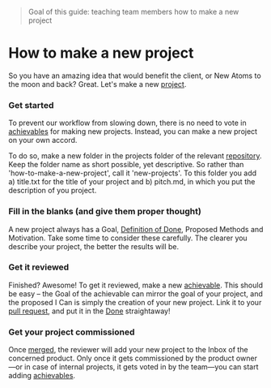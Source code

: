 > Goal of this guide: teaching team members how to make a new project

# How to make a new project

So you have an amazing idea that would benefit the client, or New Atoms to the moon and back? Great. Let's make a new [project](../glossary/project.md).

### Get started
To prevent our workflow from slowing down, there is no need to vote in [achievables](../glossary/achievable.md) for making new projects.
Instead, you can make a new project on your own accord.

To do so, make a new folder in the projects folder of the relevant [repository](../glossary/repository.md). Keep the folder name as short possible, yet descriptive. So rather than 'how-to-make-a-new-project', call it 'new-projects'. To this folder you add a) title.txt for the title of your project and b) pitch.md, in which you put the description of you project.

### Fill in the blanks (and give them proper thought)
A new project always has a Goal, [Definition of Done](define-done.md), Proposed Methods and Motivation. Take some time to consider these carefully. The clearer you describe your project, the better the results will be.

### Get it reviewed
Finished? Awesome! To get it reviewed, make a new [achievable](../glossary/achievable.md). This should be easy – the Goal of the achievable can mirror the goal of your project, and the proposed I Can is simply the creation of your new project.
Link it to your [pull request](../glossary/pull-request.md), and put it in the [Done](../glossary/phase.md) straightaway!

### Get your project commissioned
Once [merged](../glossary/merge.md), the reviewer will add your new project to the Inbox of the concerned product. Only once it gets commissioned by the product owner—or in case of internal projects, it gets voted in by the team—you can start adding [achievables](../glossary/achievable.md).
